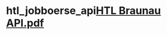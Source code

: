 # htl_jobboerse_api[HTL Braunau API.pdf](https://github.com/LeiraLeira/htl_jobboerse_api/files/11804896/HTL.Braunau.API.pdf)
